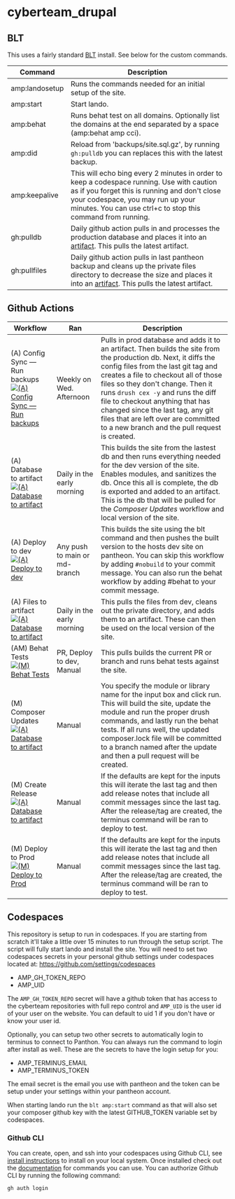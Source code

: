 # cyberteam_drupal


## BLT

This uses a fairly standard [BLT](https://github.com/acquia/blt) install. See below for the custom commands.

| Command        | Description                                                                                                                                                                                                                                                            |
| -------------  | ------------------------------------------------------------------------------------------------------------------------------------------------------------------------------------------                                                                             |
| amp:landosetup | Runs the commands needed for an initial setup of the site.                                                                                                                                                                                                             |
| amp:start      | Start lando.                                                                                                                                                                                                                                                           |
| amp:behat      | Runs behat test on all domains. Optionally list the domains at the end separated by a space (amp:behat amp cci).                                                                                                                                                       |
| amp:did        | Reload from 'backups/site.sql.gz', by running ```gh:pulldb``` you can replaces this with the latest backup.                                                                                                                                                            |
| amp:keepalive        | This will echo bing every 2 minutes in order to keep a codespace running. Use with caution as if you forget this is running and don't close your codespace, you may run up your minutes. You can use ctrl+c to stop this command from running. |
| gh:pulldb      | Daily github action pulls in and processes the production database and places it into an [artifact](https://github.com/necyberteam/cyberteam_drupal/actions/workflows/backupdb.yml). This pulls the latest artifact.                                                   |
| gh:pullfiles   | Daily github action pulls in last pantheon backup and cleans up the private files directory to decrease the size and places it into an [artifact](https://github.com/necyberteam/cyberteam_drupal/actions/workflows/backupfiles.yml).  This pulls the latest artifact. |

## Github Actions

| Workflow                                                                                                                                                                                                                                                                                                                                                                                              | Ran                            | Description                                                                                                                                                                                                                                                                                                                                                                                                                                   |
| --------                                                                                                                                                                                                                                                                                                                                                                                              | ---                            | -----------                                                                                                                                                                                                                                                                                                                                                                                                                                   |
| (A) Config Sync — Run backups <br /> [![(A) Config Sync — Run backups](https://github.com/necyberteam/cyberteam_drupal/actions/workflows/configsync.yml/badge.svg)](https://github.com/necyberteam/cyberteam_drupal/actions/workflows/configsync.yml)                                                                                                                                                 | Weekly on Wed. Afternoon       | Pulls in prod database and adds it to an artifact. Then builds the site from the production db. Next, it diffs the config files from the last git tag and creates a file to checkout all of those files so they don't change. Then it runs ```drush cex -y``` and runs the diff file to checkout anything that has changed since the last tag, any git files that are left over are committed to a new branch and the pull request is created. |
| (A) Database to artifact <br /> [![(A) Database to artifact](https://github.com/necyberteam/cyberteam_drupal/actions/workflows/backupdb.yml/badge.svg)](https://github.com/necyberteam/cyberteam_drupal/actions/workflows/backupdb.yml)                                                                                                                                                               | Daily in the early morning     | This builds the site from the lastest db and then runs everything needed for the dev version of the site. Enables modules, and sanitizes the db. Once this all is complete, the db is exported and added to an artifact. This is the db that will be pulled for the _Composer Updates_ workflow and local version of the site.                                                                                                                |
| (A) Deploy to dev <br /> [![(A) Deploy to dev](https://github.com/necyberteam/cyberteam_drupal/actions/workflows/main.yml/badge.svg)](https://github.com/necyberteam/cyberteam_drupal/actions/workflows/main.yml)                                                                                                                                                                                     | Any push to main or md- branch | This builds the site using the blt command and then pushes the built version to the hosts dev site on pantheon. You can skip this workflow by adding ```#nobuild``` to your commit message. You can also run the behat workflow by adding #behat to your commit message.                                                                                                                                                                      |
| (A) Files to artifact <br /> [![(A) Database to artifact](https://github.com/necyberteam/cyberteam_drupal/actions/workflows/backupfiles.yml/badge.svg)](https://github.com/necyberteam/cyberteam_drupal/actions/workflows/backupfiles.yml)                                                                                                                                                            | Daily in the early morning     | This pulls the files from dev, cleans out the private directory, and adds them to an artifact. These can then be used on the local version of the site.                                                                                                                                                                                                                                                                                       |
| (AM) Behat Tests  <br /> [![(M) Behat Tests](https://github.com/necyberteam/cyberteam_drupal/actions/workflows/behat.yml/badge.svg)](https://github.com/necyberteam/cyberteam_drupal/actions/workflows/behat.yml)                                                                                                                                                                                     | PR, Deploy to dev, Manual      | This pulls builds the current PR or branch  and runs behat tests against the site.                                                                                                                                                                                                                                                                                                                                                            |
| (M) Composer Updates <br /> [![(A) Database to artifact](https://github.com/necyberteam/cyberteam_drupal/actions/workflows/updates.yml/badge.svg)](https://github.com/necyberteam/cyberteam_drupal/actions/workflows/updates.yml)                                                                                                                                                                     | Manual                         | You specify the module or library name for the input box and click run. This will build the site, update the module and run the proper drush commands, and lastly run the behat tests. If all runs well, the updated composer.lock file will be committed to a branch named after the update and then a pull request will be created.                                                                                                         |
| (M) Create Release <br /> [![(A) Database to artifact](https://github.com/necyberteam/cyberteam_drupal/actions/workflows/releases.yml/badge.svg)](https://github.com/necyberteam/cyberteam_drupal/actions/workflows/releases.yml)                                                                                                                                                                     | Manual                         | If the defaults are kept for the inputs this will iterate the last tag and then add release notes that include all commit messages since the last tag. After the release/tag are created, the terminus command will be ran to deploy to test.                                                                                                                                                                                                 |
| (M) Deploy to Prod  <br /> [![(M) Deploy to Prod](https://github.com/necyberteam/cyberteam_drupal/actions/workflows/deployprod.yml/badge.svg)](https://github.com/necyberteam/cyberteam_drupal/actions/workflows/deployprod.yml)                                                                                                                                                                      | Manual                         | If the defaults are kept for the inputs this will iterate the last tag and then add release notes that include all commit messages since the last tag. After the release/tag are created, the terminus command will be ran to deploy to test.                                                                                                                                                                                                 |

## Codespaces

This repository is setup to run in codespaces. If you are starting from scratch it'll take a little over 15 minutes to run through the setup script. The script will fully start lando and install the site. You will need to set two codespaces secrets in your personal github settings under codespaces located at: https://github.com/settings/codespaces

- AMP_GH_TOKEN_REPO
- AMP_UID

The ```AMP_GH_TOKEN_REPO``` secret will have a github token that has access to the cyberteam repositories with full repo control and ```AMP_UID``` is the user id of your user on the website. You can default to uid 1 if you don't have or know your user id.

Optionally, you can setup two other secrets to automatically login to terminus to connect to Panthon. You can always run the command to login after install as well. These are the secrets to have the login setup for you:

- AMP_TERMINUS_EMAIL
- AMP_TERMINUS_TOKEN

The email secret is the email you use with pantheon and the token can be setup under your settings within your pantheon account.

When starting lando run the ```blt amp:start``` command as that will also set your composer github key with the latest GITHUB_TOKEN variable set by codespaces.

### Github CLI

You can create, open, and ssh into your codespaces using Github CLI, see [install instructions](https://github.com/cli/cli#installation) to install on your local system. Once installed check out the [documentation](https://docs.github.com/en/codespaces/developing-in-codespaces/using-github-codespaces-with-github-cli) for commands you can use. You can authorize Github CLI by running the following command:

```gh auth login```
